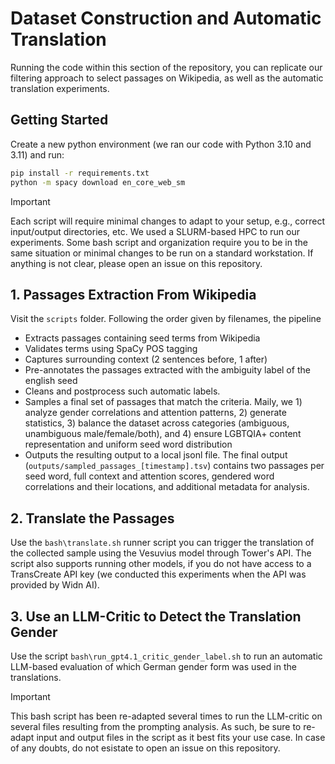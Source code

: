 # Dataset Construction and Automatic Translation

Running the code within this section of the repository, you can replicate our filtering approach to select passages on Wikipedia, as well as the automatic translation experiments.

## Getting Started

Create a new python environment (we ran our code with Python 3.10 and 3.11) and run:
```bash
pip install -r requirements.txt
python -m spacy download en_core_web_sm
```

> [!IMPORTANT]
> Each script will require minimal changes to adapt to your setup, e.g., correct input/output directories, etc. We used a SLURM-based HPC to run our experiments. Some bash script and organization require you to be in the same situation or minimal changes to be run on a standard workstation. If anything is not clear, please open an issue on this repository.

## 1. Passages Extraction From Wikipedia

Visit the `scripts` folder. Following the order given by filenames, the pipeline

- Extracts passages containing seed terms from Wikipedia 
- Validates terms using SpaCy POS tagging
- Captures surrounding context (2 sentences before, 1 after)
- Pre-annotates the passages extracted with the ambiguity label of the english seed
- Cleans and postprocess such automatic labels. 
- Samples a final set of passages that match the criteria. Maily, we 1) analyze gender correlations and attention patterns, 2) generate statistics, 3) balance the dataset across categories (ambiguous, unambiguous male/female/both), and 4) ensure LGBTQIA+ content representation and uniform seed word distribution
- Outputs the resulting output to a local jsonl file. The final output (`outputs/sampled_passages_[timestamp].tsv`) contains two passages per seed word, full context and attention scores, gendered word correlations and their locations, and additional metadata for analysis.

## 2. Translate the Passages

Use the `bash\translate.sh` runner script you can trigger the translation of the collected sample using the Vesuvius model through Tower's API.
The script also supports running other models, if you do not have access to a TransCreate API key (we conducted this experiments when the API was provided by Widn AI).

## 3. Use an LLM-Critic to Detect the Translation Gender

Use the script `bash\run_gpt4.1_critic_gender_label.sh` to run an automatic LLM-based evaluation of which German gender form was used in the translations.

> [!IMPORTANT]
> This bash script has been re-adapted several times to run the LLM-critic on several files resulting from the prompting analysis. As such, be sure to re-adapt input and output files in the script as it best fits your use case. In case of any doubts, do not esistate to open an issue on this repository. 